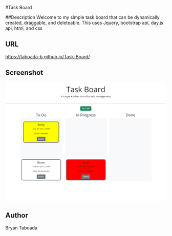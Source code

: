 #Task Board


##Description
Welcome to my simple task board that can be dynamically created, draggable, and deleteable. This uses Jquery, bootstrap api, day.js api, html, and css  

## URL

https://taboada-b.github.io/Task-Board/

## Screenshot

![Screenshot](./assets/img/Screenshot.png "Website Screenshot")

## Author
Bryan Taboada
